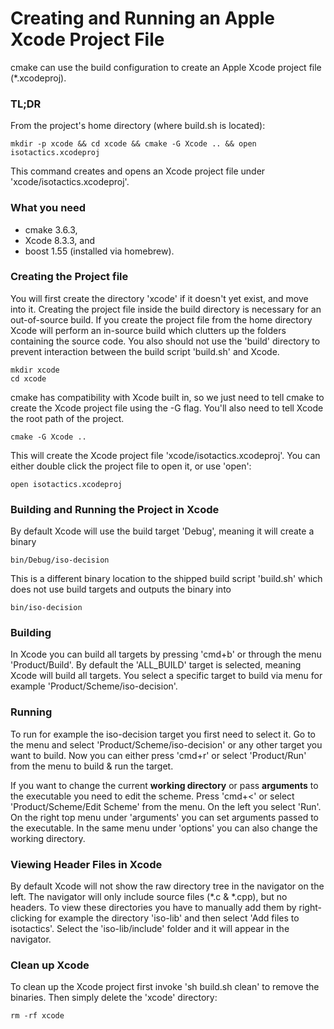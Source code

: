 # Creating and Running an Apple Xcode Project File

cmake can use the build configuration to create an Apple Xcode project file (*.xcodeproj).

### TL;DR
From the project's home directory (where build.sh is located):

    mkdir -p xcode && cd xcode && cmake -G Xcode .. && open isotactics.xcodeproj

This command creates and opens an Xcode project file under 'xcode/isotactics.xcodeproj'.

### What you need
- cmake 3.6.3,
- Xcode 8.3.3, and
- boost 1.55 (installed via homebrew).

### Creating the Project file

  You will first create the directory 'xcode' if it doesn't yet exist, and move into it.
  Creating the project file inside the build directory is necessary for an out-of-source build. If you create the project file from the home directory Xcode will perform an in-source build which clutters up the folders containing the source code. You also should not use the 'build' directory to prevent interaction between the build script 'build.sh' and Xcode.

    mkdir xcode
    cd xcode

  cmake has compatibility with Xcode built in, so we just need to tell cmake to create the
  Xcode project file using the -G flag. You'll also need to tell Xcode the root path of the project.

    cmake -G Xcode ..

  This will create the Xcode project file 'xcode/isotactics.xcodeproj'. You can either
  double click the project file to open it, or use 'open':

    open isotactics.xcodeproj

### Building and Running the Project in Xcode

By default Xcode will use the build target 'Debug', meaning it will create a binary

    bin/Debug/iso-decision

This is a different binary location to the shipped build script 'build.sh' which does not use build targets and outputs the binary into

    bin/iso-decision

### Building

In Xcode you can build all targets by pressing 'cmd+b' or through the menu 'Product/Build'. By default the 'ALL_BUILD' target is selected, meaning Xcode will build all targets. You select a specific target to build via menu for example 'Product/Scheme/iso-decision'.

### Running

To run for example the iso-decision target you first need to select it. Go to the menu and select 'Product/Scheme/iso-decision' or any other target you want to build. Now you can either press 'cmd+r' or select 'Product/Run' from the menu to build & run the target.

If you want to change the current **working directory** or pass **arguments** to the executable you need to edit the scheme. Press 'cmd+<' or select 'Product/Scheme/Edit Scheme' from the menu. On the left you select 'Run'. On the right top menu under 'arguments' you can set arguments passed to the executable. In the same menu under 'options' you can also change the working directory.  

### Viewing Header Files in Xcode

By default Xcode will not show the raw directory tree in the navigator on the left. The navigator will only include source files (*.c & *.cpp), but no headers. To view these directories you have to manually add them by right-clicking for example the directory 'iso-lib' and then select 'Add files to isotactics'. Select the 'iso-lib/include' folder and it will appear in the navigator.

### Clean up Xcode

To clean up the Xcode project first invoke 'sh build.sh clean' to remove the binaries. Then simply delete the 'xcode' directory:

    rm -rf xcode
